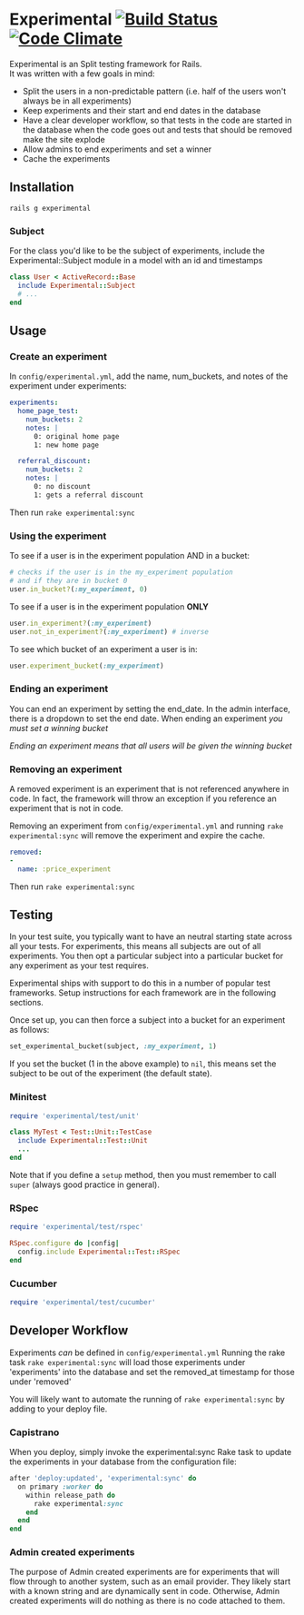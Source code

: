 # Experimental [![Build Status](https://travis-ci.org/howaboutwe/experimental.png?branch=master)](https://travis-ci.org/howaboutwe/experimental) [![Code Climate](https://codeclimate.com/github/howaboutwe/experimental.png)](https://codeclimate.com/github/howaboutwe/experimental)

Experimental is an Split testing framework for Rails.  
It was written with a few goals in mind:
* Split the users in a non-predictable pattern (i.e. half of the users won't always
be in all experiments)
* Keep experiments and their start and end dates in the database
* Have a clear developer workflow, so that tests in the code are
  started in the database when the code goes out and tests that should
be removed make the site explode
* Allow admins to end experiments and set a winner
* Cache the experiments

## Installation

`rails g experimental`

### Subject

For the class you'd like to be the subject of experiments, include the
Experimental::Subject module in a model with an id and timestamps
```ruby
class User < ActiveRecord::Base
  include Experimental::Subject
  # ...
end
```

## Usage

### Create an experiment

In `config/experimental.yml`, add the name, num_buckets, and notes of the
experiment under experiments:
```yaml
experiments:
  home_page_test:
    num_buckets: 2
    notes: |
      0: original home page
      1: new home page

  referral_discount:
    num_buckets: 2
    notes: |
      0: no discount
      1: gets a referral discount
```
Then run `rake experimental:sync`

### Using the experiment

To see if a user is in the experiment population AND in a bucket:
```ruby
# checks if the user is in the my_experiment population
# and if they are in bucket 0
user.in_bucket?(:my_experiment, 0)
```

To see if a user is in the experiment population **ONLY**
```ruby
user.in_experiment?(:my_experiment)
user.not_in_experiment?(:my_experiment) # inverse
```

To see which bucket of an experiment a user is in:
```ruby
user.experiment_bucket(:my_experiment)
```

### Ending an experiment

You can end an experiment by setting the end_date.  In the admin
interface, there is a dropdown to set the end date. When ending an
experiment *you must set a winning bucket*

*Ending an experiment means that all users will be given the winning
bucket*

### Removing an experiment

A removed experiment is an experiment that is not referenced
anywhere in code.  In fact, the framework will throw an exception
if you reference an experiment that is not in code.

Removing an experiment from `config/experimental.yml` and running `rake
experimental:sync` will remove the experiment and expire the cache.

```yaml
removed:
-
  name: :price_experiment
```
Then run `rake experimental:sync`

## Testing

In your test suite, you typically want to have an neutral starting state across
all your tests. For experiments, this means all subjects are out of all
experiments. You then opt a particular subject into a particular bucket for any
experiment as your test requires.

Experimental ships with support to do this in a number of popular test
frameworks. Setup instructions for each framework are in the following sections.

Once set up, you can then force a subject into a bucket for an experiment as
follows:

```ruby
set_experimental_bucket(subject, :my_experiment, 1)
```

If you set the bucket (1 in the above example) to `nil`, this means set the
subject to be out of the experiment (the default state).

### Minitest
```ruby
require 'experimental/test/unit'

class MyTest < Test::Unit::TestCase
  include Experimental::Test::Unit
  ...
end
```

Note that if you define a `setup` method, then you must remember to call
`super` (always good practice in general).

### RSpec
```ruby
require 'experimental/test/rspec'

RSpec.configure do |config|
  config.include Experimental::Test::RSpec
end
```

### Cucumber
```ruby
require 'experimental/test/cucumber'
```

## Developer Workflow

Experiments *can* be defined in `config/experimental.yml`
Running the rake task `rake experimental:sync` will load those
experiments under 'experiments' into the database and set the removed_at
timestamp for those under 'removed'

You will likely want to automate the running of `rake
experimental:sync` by adding to your deploy file.

### Capistrano

When you deploy, simply invoke the experimental:sync Rake task to update the
experiments in your database from the configuration file:

```ruby
after 'deploy:updated', 'experimental:sync' do
  on primary :worker do
    within release_path do
      rake experimental:sync
    end
  end
end
```

### Admin created experiments

The purpose of Admin created experiments are for experiments
that will flow through to another system, such as an email provider.
They likely start with a known string and are dynamically sent in
code.
Otherwise, Admin created experiments will do nothing as there is no
code attached to them. 
